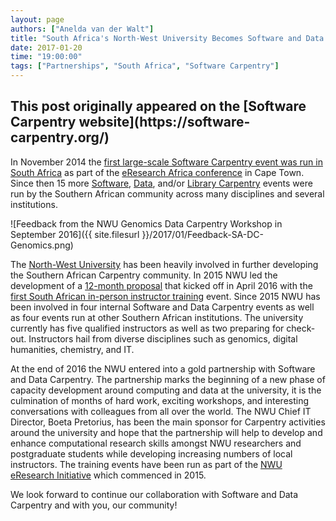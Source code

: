 ```yaml
---
layout: page
authors: ["Anelda van der Walt"]
title: "South Africa's North-West University Becomes Software and Data Carpentry’s first African Partner"
date: 2017-01-20
time: "19:00:00"
tags: ["Partnerships", "South Africa", "Software Carpentry"]
---
```


<h2>This post originally appeared on the [Software Carpentry website](https://software-carpentry.org/)</h2>

In November 2014 the [first large-scale Software Carpentry event was run in South Africa](https://software-carpentry.org/blog/2014/12/cape-town-swc.html) as part of the [eResearch Africa conference](http://eresearch.ac.za/) in Cape Town.  Since then 15 more [Software]( https://software-carpentry.org/blog/2016/01/a-year-of-swc-in-south-africa.html), [Data](http://www.datacarpentry.org/blog/genomics-nwu/), and/or [Library Carpentry](https://cmacdonell.github.io/2016-08-25-CSIR/) events were run by the Southern African community across many disciplines and several institutions.

![Feedback from the NWU Genomics Data Carpentry Workshop in September 2016]({{ site.filesurl }}/2017/01/Feedback-SA-DC-Genomics.png)

The [North-West University](http://www.nwu.ac.za) has been heavily involved in further developing the Southern African Carpentry community. In 2015 NWU led the development of a [12-month proposal](https://figshare.com/articles/A_Programme_for_the_Development_of_Computational_and_Digital_Research_Capacity_in_South_Africa_and_Africa_-_phase_1/3382168) that kicked off in April 2016 with the [first South African in-person instructor training](https://software-carpentry.org/blog/2016/04/south-africa-instructor-training.html) event. Since 2015 NWU has been involved in four internal Software and Data Carpentry events as well as four events run at other Southern African institutions. The university currently has five qualified instructors as well as two preparing for check-out. Instructors hail from diverse disciplines such as genomics, digital humanities, chemistry, and IT.

At the end of 2016 the NWU entered into a gold partnership with Software and Data Carpentry.  The partnership marks the beginning of a new phase of capacity development around computing and data at the university, it is the culmination of months of hard work, exciting workshops, and interesting conversations with colleagues from all over the world.  The NWU Chief IT Director, Boeta Pretorius, has been the main sponsor for Carpentry activities around the university and hope that the partnership will help to develop and enhance computational research skills amongst NWU researchers and postgraduate students while developing increasing numbers of local instructors. The training events have been run as part of the [NWU eResearch Initiative](http://www.nwu.ac.za/eresearch) which commenced in 2015.

We look forward to continue our collaboration with Software and Data Carpentry and with you, our community!

